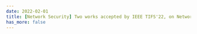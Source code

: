 ```yaml
---
date: 2022-02-01
title: [Network Security] Two works accepted by IEEE TIFS'22, on Network Virtual Functions and Learning-based Congestion Control, respectively.
has_more: false
---
```

